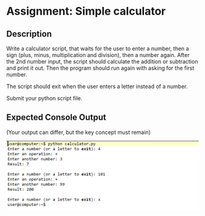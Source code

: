 # Assignment: Simple calculator

## Description

Write a calculator script, that waits for the user to enter a number, then a sign (plus, minus, multiplication and division), then a number again. After the 2nd number input, the script should calculate the addition or subtraction and print it out. Then the program should run again with asking for the first number.

The script should exit when the user enters a letter instead of a number.

Submit your python script file.

## Expected Console Output

(Your output can differ, but the key concept must remain)

![simple_calculator.png](media/simple_calculator.png)



